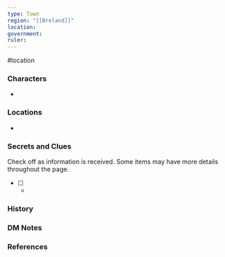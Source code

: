 ```yaml
---
type: Town
region: "[[Breland]]"
location: 
government: 
ruler:
---
```

 #location



### Characters

* 

### Locations

* 

### Secrets and Clues
Check off as information is received. Some items may have more details throughout the page.

 - [ ] -

### History



### DM Notes



### References
